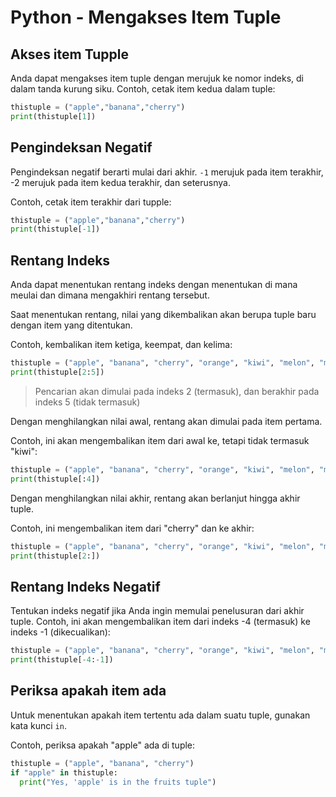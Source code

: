 # Python - Mengakses Item Tuple
## Akses item Tupple
Anda dapat mengakses item tuple dengan merujuk ke nomor indeks, di dalam tanda kurung siku. 
Contoh, cetak item kedua dalam tuple:

```py
thistuple = ("apple","banana","cherry")
print(thistuple[1])
```
## Pengindeksan Negatif
Pengindeksan negatif berarti mulai dari akhir. `-1` merujuk pada item terakhir, -2 merujuk pada item kedua terakhir, dan seterusnya.

Contoh, cetak item terakhir dari tupple:

```py
thistuple = ("apple","banana","cherry")
print(thistuple[-1])
```
## Rentang Indeks
Anda dapat menentukan rentang indeks dengan menentukan di mana meulai dan dimana mengakhiri rentang tersebut.

Saat menentukan rentang, nilai yang dikembalikan akan berupa tuple baru dengan item yang ditentukan.

Contoh, kembalikan item ketiga, keempat, dan kelima:

```py
thistuple = ("apple", "banana", "cherry", "orange", "kiwi", "melon", "mango")
print(thistuple[2:5])
```

> Pencarian akan dimulai pada indeks 2 (termasuk), dan berakhir pada indeks 5 (tidak termasuk)

Dengan menghilangkan nilai awal, rentang akan dimulai pada item pertama.

Contoh, ini akan mengembalikan item dari awal ke, tetapi tidak termasuk "kiwi":

```py
thistuple = ("apple", "banana", "cherry", "orange", "kiwi", "melon", "mango")
print(thistuple[:4])
```

Dengan menghilangkan nilai akhir, rentang akan berlanjut hingga akhir tuple.

Contoh, ini mengembalikan item dari "cherry" dan ke akhir:

```py
thistuple = ("apple", "banana", "cherry", "orange", "kiwi", "melon", "mango")
print(thistuple[2:])
```
## Rentang Indeks Negatif
Tentukan indeks negatif jika Anda ingin memulai penelusuran dari akhir tuple. Contoh, ini akan mengembalikan item dari indeks -4 (termasuk) ke indeks -1 (dikecualikan):

```py
thistuple = ("apple", "banana", "cherry", "orange", "kiwi", "melon", "mango")
print(thistuple[-4:-1])
```
## Periksa apakah item ada
Untuk menentukan apakah item tertentu ada dalam suatu tuple, gunakan kata kunci `in`.

Contoh, periksa apakah "apple" ada di tuple:

```py
thistuple = ("apple", "banana", "cherry")
if "apple" in thistuple:
  print("Yes, 'apple' is in the fruits tuple")
```
